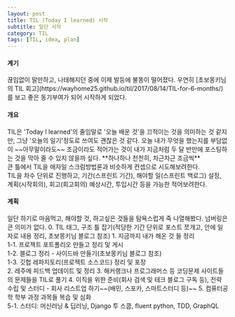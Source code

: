 ```yaml
---
layout: post
title: TIL (Today I learned) 시작
subtitle: 일단 시작
category: TIL
tags: [TIL, idea, plan]
---
```

<h4>계기</h4>
끊임없이 말만하고, 나태해지던 중에 이제 발등에 불똥이 떨어졌다. 우연히 
[초보몽키님의 TIL 회고](https://wayhome25.github.io/til/2017/08/14/TIL-for-6-months/)를 보고 좋은 동기부여가 되어 시작하게 되었다. 

<h4>개요</h4>
TIL은 'Today I learned'의 줄임말로 '오늘 배운 것'을 끄적이는 것을 의미하는 것 같지만, 그냥 '오늘의 일기'정도로 쓰여도 괜찮은 것 같다.
오늘 내가 무엇을 했는지를 부담없이 ~~아무말이라도~~ 조금이라도 적어가는 것이 내가 지금처럼 두 달 반만에 포스팅하는 것을 막아 줄 수 있지 않을까 싶다.
**하나하나 천천히, 차근차근 조금씩**<br/> 큰 틀에서 TIL을 애자일 스크럼방법론과 비슷하게 컨셉으로 시도해보려한다.<br/>
TIL을 차수 단위로 진행하고, 기간(스프린트 기간), 해야할 일(스프린트 백로그) 설정, 계획(시작회의), 회고(회고회의) 예상시간, 투입시간 등을 가능한 적어보려한다.

<h4>계획</h4>
일단 하기로 마음먹고, 해야할 것, 하고싶은 것들을 탐욕스럽게 죽 나열해봤다. 넘버링은 큰 의미가 없다.
0. TIL 태그, 구조 틀 잡기(적당한 기간 단위로 포스트 쪼개고, 안에 일자로 내용 정리, 초보몽키님 블로그 참조)
1. 지금까지 내가 해온 것 들 정리<br/>
1-1. 프로젝트 포트폴리오 만들고 정리 및 게시<br/>
1-2. 블로그 정리 - 사이드바 만들기(초보몽키님 블로그 참조)<br/>
1-3. 깃헙 레파지토리(프로젝트 소스코드) 정리 및 포장<br/>
2. 레주메 피드백 업데이트 및 정리
3. 해커랭크나 프로그래머스 등 코딩문제 사이트들의 문제들을 TIL로 풀기
4. 이직을 위한 준비(회사 검색 및 테크 블로그 구독 등), 전략 수립 및 스터디 - 회사 리스트업 하기~~(배민, 스포카, 스마트스터디 등)~~
5. 컴퓨터공학 학부 과정 과목들 복습 및 심화<br/>
5-1. 스터디: 머신러닝 & 딥러닝, Django 투 스쿱, fluent python, TDD, GraphQL

